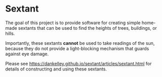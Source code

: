 # Sextant

The goal of this project is to provide software for creating simple
home-made sextants that can be used to find the heights of trees,
buildings, or hills.

Importantly, these sextants **cannot** be used to take readings of the
sun, because they do not provide a light-blocking mechanism that guards
against eye damage.

Please see <https://dankelley.github.io/sextant/articles/sextant.html>
for details of constructing and using these sextants.
